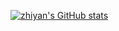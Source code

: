 [![zhiyan's GitHub stats](https://github-readme-stats.vercel.app/api?username=zhiyan&count_private=true&show_icons=true)](https://github.com/zhiyan/github-readme-stats)

